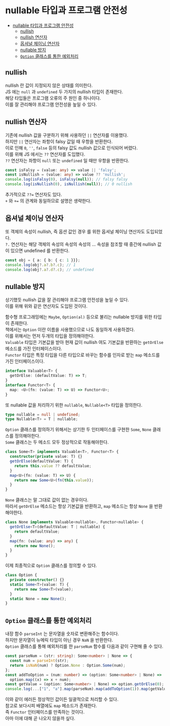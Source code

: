 # nullable 타입과 프로그램 안전성

- [nullable 타입과 프로그램 안전성](#nullable-타입과-프로그램-안전성)
  - [nullish](#nullish)
  - [nullish 연산자](#nullish-연산자)
  - [옵셔널 체이닝 연산자](#옵셔널-체이닝-연산자)
  - [nullable 방지](#nullable-방지)
  - [`Option` 클래스를 통한 예외처리](#option-클래스를-통한-예외처리)

## nullish

nullish 란 값이 지정되지 않은 상태를 의미한다.  
JS 에는 `null` 과 `undefined` 두 가지의 nullish 타입이 존재한다.  
해당 타입들은 프로그램 오류의 주 원인 중 하나이다.  
이를 잘 관리해야 프로그램 안전성을 높일 수 있다.

## nullish 연산자

기존에 nullish 값을 구분하기 위해 사용하던 `||` 연산자를 이용했다.  
하지만 `||` 연산자는 좌항이 falsy 값일 때 우항을 반환한다.  
이로 인해 `0`, `''`, `false` 등의 falsy 값도 nullish 값으로 인식되어 버렸다.  
이를 위해 JS 에서는 `??` 연산자를 도입했다.  
`??` 연산자는 좌항이 `null` 또는 `undefined` 일 때만 우항을 반환한다.

```ts
const isFalsy = (value: any) => value || 'falsy';
const isNullish = (value: any) => value ?? 'nullish';
console.log(isFalsy(0), isFalsy(null)); // falsy falsy
console.log(isNullish(0), isNullish(null)); // 0 nullish
```

추가적으로 `??=` 연산자도 있다.  
`+` 와 `+=` 의 관계와 동일하므로 설명은 생략한다.

## 옵셔널 체이닝 연산자

또 객체의 속성이 nullish, 즉 옵션 값인 경우 를 위한 옵셔널 체이닝 연산자도 도입되었다.  
`?.` 연산자는 해당 객체의 속성의 속성의 속성의 ... 속성을 참조할 때 중간에 nullish 값이 있으면 undefined 를 반환한다.

```ts
const obj = { a: { b: { c: 1 }}};
console.log(obj?.a?.b?.c); // 1
console.log(obj?.a?.d?.c); // undefined
```

## nullable 방지

상기했듯 nullish 값을 잘 관리해야 프로그램 안전성을 높일 수 있다.  
이를 위해 위와 같은 연산자도 도입된 것이다.

함수형 프로그래밍에는 `Maybe`, `Option(al)` 등으로 불리는 nullable 방지를 위한 타입이 존재한다.  
책에서는 `Option` 이란 이름을 사용했으므로 나도 동일하게 사용하겠다.  
이를 위해서는 먼저 두개의 타입을 정의해야한다.  
`Valuable` 타입은 기본값을 받아 현재 값이 nullish 여도 기본값을 반환하는 `getOrElse` 메소드를 가진 인터페이스이다.  
`Functor` 타입은 특정 타입을 다른 타입으로 바꾸는 함수를 인자로 받는 `map` 메소드를 가진 인터페이스이다.

```ts
interface Valuable<T> {
  getOrElse: (defaultValue: T) => T;
}
interface Functor<T> {
  map: <U>(fn: (value: T) => U) => Functor<U>;
}
```

또 nullable 값을 처리하기 위한 `nullable`, `Nullable<T>` 타입을 정의한다.

```ts
type nullable = null | undefined;
type Nullable<T> = T | nullable;
```

`Option` 클래스를 정의하기 위해서는 상기한 두 인터페이스를 구현한 `Some`, `None` 클래스를 정의해야한다.  
`Some` 클래스는 두 메소드 모두 정상적으로 작동해야한다.

```ts
class Some<T> implements Valuable<T>, Functor<T> {
  constructor(private value: T) {}
  getOrElse(defaultValue: T) {
    return this.value ?? defaultValue;
  }
  map<U>(fn: (value: T) => U) {
    return new Some<U>(fn(this.value));
  }
}
```

`None` 클래스는 말 그대로 값이 없는 경우이다.  
따라서 `getOrElse` 메소드는 항상 기본값을 반환하고, `map` 메소드는 항상 `None` 을 반환해야한다.

```ts
class None implements Valuable<nullable>, Functor<nullable> {
  getOrElse<T>(defaultValue: T | nullable) {
    return defaultValue;
  }
  map(fn: (value: any) => any) {
    return new None();
  }
}
```

이제 최종적으로 `Option` 클래스를 정의할 수 있다.

```ts
class Option {
  private constructor() {}
  static Some<T>(value: T) {
    return new Some<T>(value);
  }
  static None = new None();
}
```

## `Option` 클래스를 통한 예외처리

내장 함수 `parseInt` 는 문자열을 숫자로 변환해주는 함수이다.  
하지만 문자열이 뉴메릭 타입이 아닌 경우 `NaN` 을 반환한다.  
`Option` 클래스를 통해 예외처리를 한 `parseNum` 함수를 다음과 같이 구현해 줄 수 있다.

```ts
const parseNum = (str: string): Some<number> | None => {
  const num = parseInt(str);
  return isNaN(num) ? Option.None : Option.Some(num);
};
const addToOption = (num: number) => (option: Some<number> | None) =>
  option.map((x) => x + num);
const getValue = (option: Some<number> | None) => option.getOrElse(0);
console.log(...["1", "a"].map(parseNum).map(addToOption(1)).map(getValue)); // 2 0
```

이와 같이 에러든 정상적인 값이든 일괄적으로 처리할 수 있다.  
참고로 보다시피 배열에도 `map` 메소드가 존재한다.  
즉 `Functor` 인터페이스를 만족하는 것이다.  
아마 이에 대해 곧 나오지 않을까 싶다.
